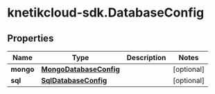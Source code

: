 # knetikcloud-sdk.DatabaseConfig

## Properties
Name | Type | Description | Notes
------------ | ------------- | ------------- | -------------
**mongo** | [**MongoDatabaseConfig**](MongoDatabaseConfig.md) |  | [optional] 
**sql** | [**SqlDatabaseConfig**](SqlDatabaseConfig.md) |  | [optional] 


